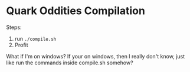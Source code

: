 # Quark Oddities Compilation

Steps:
1. run `./compile.sh`
2. Profit

What if I'm on windows?
If your on windows, then I really don't know, just like run the commands inside compile.sh somehow?
